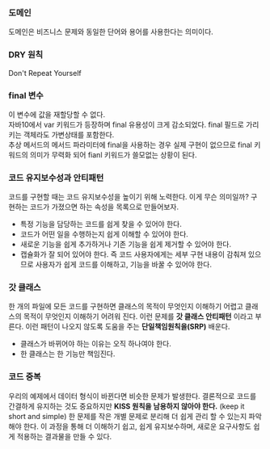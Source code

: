 ### 도메인
도메인은 비즈니스 문제와 동일한 단어와 용어를 사용한다는 의미이다.

### DRY 원칙
Don't Repeat Yourself

### final 변수
이 변수에 값을 재할당할 수 없다.  
자바10에서 var 키워드가 등장하며 final 유용성이 크게 감소되었다.
final 필드로 가리키는 객체라도 가변상태를 포함한다.  
추상 메서드의 메서드 파라미터에 final을 사용하는 경우
실제 구현이 없으므로 final 키워드의 의미가 무력화 되어 fianl 키워드가 쓸모없는 상황이 된다.

### 코드 유지보수성과 안티패턴
코드를 구현할 때는 코드 유지보수성을 높이기 위해 노력한다.
이게 무슨 의미일까? 구현하는 코드가 가졌으면 하는 속성을 목록으로 만들어보자.
- 특정 기능을 담당하는 코드를 쉽게 찾을 수 있어야 한다.
- 코드가 어떤 일을 수행하는지 쉽게 이해할 수 있어야 한다.
- 새로운 기능을 쉽게 추가하거나 기존 기능을 쉽게 제거할 수 있어야 한다.
- 캡슐화가 잘 되어 있어야 한다.
  즉 코드 사용자에게는 세부 구현 내용이 감춰져 있으므로 사용자가 쉽게 코드를 이해하고,
  기능을 바꿀 수 있어야 한다. 
  
### 갓 클래스
한 개의 파일에 모든 코드를 구현하면
클래스의 목적이 무엇인지 이해하기 어렵고
클래스의 목적이 무엇인지 이해하기 어려워 진다.
이런 문제를 **갓 클래스 안티패턴** 이라고 부른다.
이런 패턴이 나오지 않도록 도움을 주는 **단일책임원칙을(SRP)** 배운다.
- 클래스가 바뀌어야 하는 이유는 오직 하나여야 한다.
- 한 클래스는 한 기능만 책임진다.

### 코드 중복
우리의 예제에서 데이터 형식이 바뀐다면 비슷한 문제가 발생한다.
결론적으로 코드를 간결하게 유지하는 것도 중요하지만 
**KISS 원칙을 남용하지 않아야 한다.** (keep it short and simple)
한 문제를 작은 개별 문제로 분리해 더 쉽게 관리 할 수 있는지 파악해야 한다.
이 과정을 통해 더 이해하기 쉽고, 쉽게 유지보수하며,
새로운 요구사항도 쉽게 적용하는 결과물을 만들 수 있다.
